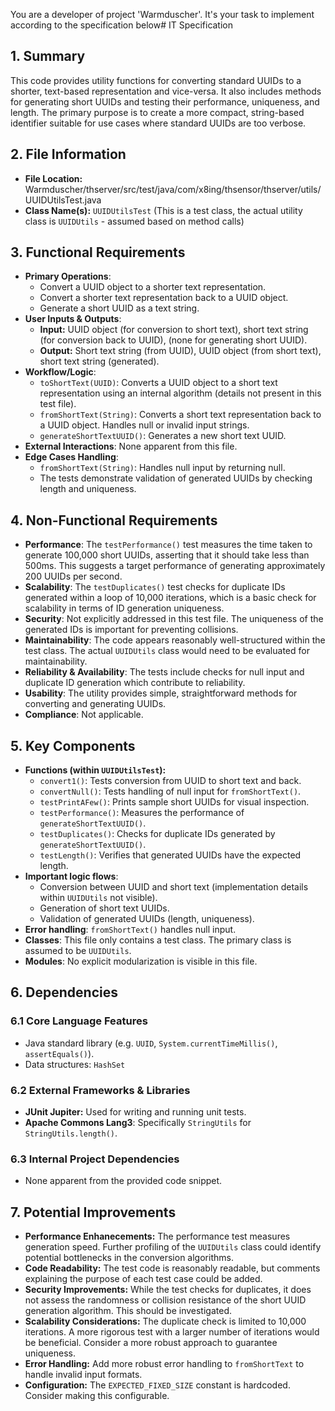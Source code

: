You are a developer of project 'Warmduscher'. It's your task to implement according to the specification below# IT Specification

## 1. Summary

This code provides utility functions for converting standard UUIDs to a shorter, text-based representation and vice-versa. It also includes methods for generating short UUIDs and testing their performance, uniqueness, and length. The primary purpose is to create a more compact, string-based identifier suitable for use cases where standard UUIDs are too verbose.

## 2. File Information

- **File Location:** Warmduscher/thserver/src/test/java/com/x8ing/thsensor/thserver/utils/UUIDUtilsTest.java
- **Class Name(s):** `UUIDUtilsTest` (This is a test class, the actual utility class is `UUIDUtils` - assumed based on method calls)

## 3. Functional Requirements

- **Primary Operations**:
    - Convert a UUID object to a shorter text representation.
    - Convert a shorter text representation back to a UUID object.
    - Generate a short UUID as a text string.
- **User Inputs & Outputs**:
    - **Input:** UUID object (for conversion to short text), short text string (for conversion back to UUID), (none for generating short UUID).
    - **Output:** Short text string (from UUID), UUID object (from short text), short text string (generated).
- **Workflow/Logic**:
    - `toShortText(UUID)`: Converts a UUID object to a short text representation using an internal algorithm (details not present in this test file).
    - `fromShortText(String)`: Converts a short text representation back to a UUID object. Handles null or invalid input strings.
    - `generateShortTextUUID()`: Generates a new short text UUID.
- **External Interactions**: None apparent from this file.
- **Edge Cases Handling**:
    - `fromShortText(String)`: Handles null input by returning null.
    - The tests demonstrate validation of generated UUIDs by checking length and uniqueness.

## 4. Non-Functional Requirements

- **Performance**: The `testPerformance()` test measures the time taken to generate 100,000 short UUIDs, asserting that it should take less than 500ms. This suggests a target performance of generating approximately 200 UUIDs per second.
- **Scalability**: The `testDuplicates()` test checks for duplicate IDs generated within a loop of 10,000 iterations, which is a basic check for scalability in terms of ID generation uniqueness.
- **Security**: Not explicitly addressed in this test file. The uniqueness of the generated IDs is important for preventing collisions.
- **Maintainability**: The code appears reasonably well-structured within the test class. The actual `UUIDUtils` class would need to be evaluated for maintainability.
- **Reliability & Availability**: The tests include checks for null input and duplicate ID generation which contribute to reliability.
- **Usability**: The utility provides simple, straightforward methods for converting and generating UUIDs.
- **Compliance**: Not applicable.

## 5. Key Components

- **Functions (within `UUIDUtilsTest`):**
    - `convert1()`: Tests conversion from UUID to short text and back.
    - `convertNull()`: Tests handling of null input for `fromShortText()`.
    - `testPrintAFew()`: Prints sample short UUIDs for visual inspection.
    - `testPerformance()`: Measures the performance of `generateShortTextUUID()`.
    - `testDuplicates()`: Checks for duplicate IDs generated by `generateShortTextUUID()`.
    - `testLength()`: Verifies that generated UUIDs have the expected length.
- **Important logic flows**:
    - Conversion between UUID and short text (implementation details within `UUIDUtils` not visible).
    - Generation of short text UUIDs.
    - Validation of generated UUIDs (length, uniqueness).
- **Error handling**:  `fromShortText()` handles null input.
- **Classes**: This file only contains a test class.  The primary class is assumed to be `UUIDUtils`.
- **Modules**: No explicit modularization is visible in this file.

## 6. Dependencies

### 6.1 Core Language Features
- Java standard library (e.g. `UUID`, `System.currentTimeMillis()`, `assertEquals()`).
- Data structures: `HashSet`

### 6.2 External Frameworks & Libraries
- **JUnit Jupiter:** Used for writing and running unit tests.
- **Apache Commons Lang3**: Specifically `StringUtils` for `StringUtils.length()`.

### 6.3 Internal Project Dependencies
- None apparent from the provided code snippet.

## 7. Potential Improvements

- **Performance Enhanecements:** The performance test measures generation speed. Further profiling of the `UUIDUtils` class could identify potential bottlenecks in the conversion algorithms.
- **Code Readability:** The test code is reasonably readable, but comments explaining the purpose of each test case could be added.
- **Security Improvements:** While the test checks for duplicates, it does not assess the randomness or collision resistance of the short UUID generation algorithm. This should be investigated.
- **Scalability Considerations:** The duplicate check is limited to 10,000 iterations. A more rigorous test with a larger number of iterations would be beneficial. Consider a more robust approach to guarantee uniqueness.
- **Error Handling:**  Add more robust error handling to `fromShortText` to handle invalid input formats.
- **Configuration:** The `EXPECTED_FIXED_SIZE` constant is hardcoded. Consider making this configurable.